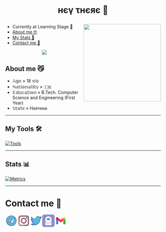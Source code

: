 <h1><p align='Middle'>нєγ τнєяє 👋</p></h1>

<a href="https://github.com/madboy482">
  <img align="right" src="https://i.imgflip.com/7glmq9.gif" height=250 width=250/>
</a>

- Currently at Learning Stage 🤠
- [About me 🤓](#about-me-)
- [My Stats 🤧](#stats-)
- [Contact me 🥱](#contact-me-)

<a href="https://github.com/madboy482">
  <p align="middle"><img src="https://komarev.com/ghpvc/?username=madboy482&label=My%20Profile%20Views&color=brightgreen&style=plastic" width=160>
  </p>
</a>
  
## About me 😼
- 𝔸𝕘𝕖 » 18 ʏ/ᴏ
- ℕ𝕒𝕥𝕚𝕠𝕟𝕒𝕝𝕚𝕥𝕪 » 🇮🇳
- 𝔼𝕕𝕦𝕔𝕒𝕥𝕚𝕠𝕟 » B.Tech. Computer Science and Engineering (First Year)
- 𝕊𝕥𝕒𝕥𝕖 » Hᴀʀʏᴀɴᴀ

---

## My Tools 🛠️
[![Tools](https://skillicons.dev/icons?i=py,github,git,heroku,bash,arduino,redis,mongodb,postgres,mysql,firebase,atom,aws,azure,gitlab,visualstudio,vscode,powershell&perline=9)](https://github.com/madboy482)

---

## Stats 📊
[![Metrics](https://metrics.lecoq.io/madboy482?template=classic&isocalendar=1&languages=1&habits=1&followup=1&achievements=1&lines=1&base=header%2C%20activity%2C%20community%2C%20repositories%2C%20metadata&base.indepth=false&base.hireable=false&base.skip=false&isocalendar=false&isocalendar.duration=half-year&languages=false&languages.limit=8&languages.threshold=0%25&languages.other=false&languages.colors=github&languages.sections=most-used&languages.indepth=false&languages.analysis.timeout=15&languages.analysis.timeout.repositories=7.5&languages.categories=markup%2C%20programming&languages.recent.categories=markup%2C%20programming&languages.recent.load=300&languages.recent.days=14&lines=false&lines.sections=base&lines.repositories.limit=4&lines.history.limit=1&habits=false&habits.from=200&habits.days=14&habits.facts=true&habits.charts=false&habits.charts.type=classic&habits.trim=false&habits.languages.limit=8&habits.languages.threshold=0%25&followup=false&followup.sections=repositories&followup.indepth=false&followup.archived=true&achievements=false&achievements.threshold=C&achievements.secrets=true&achievements.display=detailed&achievements.limit=0&config.timezone=Asia%2FCalcutta)](https://github.com/madboy482)

---

# Contact me 🤝
<a href="https://telegram.dog/Invictus_MadBoi" class="padded"><img align="left" alt="madboy482" width="40px" src="./MadBoi/icon/telegram.svg" /></a>
<a href="https://instagram.com/phoenix_madboi" class="padded"><img align="left" alt="madboy482" width="40px" src="./MadBoi/icon/instagram.svg" /></a> 
<a href="https://twitter.com/madboy482" class="padded"><img align="left" alt="madboy482" width="40px" src="./MadBoi/icon/twitter.svg" /></a>
<a href="mailto:madboy482@proton.me" class="padded"><img align="left" alt="madboy482" width="40px" src="./MadBoi/icon/protonmail.svg" /></a>
<a href="mailto:invictusmadboy482@gmail.com" class="padded"><img align="left" alt="madboy482" width="40px" src="./MadBoi/icon/gmail.svg" /></a>
</br>
